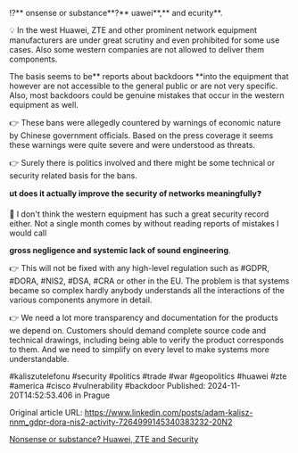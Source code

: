 ⁉️** onsense or substance**?** uawei**,**  and ecurity**.


💡 In the west Huawei, ZTE and other prominent network equipment manufacturers are under great scrutiny and even prohibited for some use cases. Also some western companies are not allowed to deliver them components.

The basis seems to be** reports about backdoors **into the equipment that however are not accessible to the general public or are not very specific. Also, most backdoors could be genuine mistakes that occur in the western equipment as well.


👉 These bans were allegedly countered by warnings of economic nature by Chinese government officials. Based on the press coverage it seems these warnings were quite severe and were understood as threats.


👉 Surely there is politics involved and there might be some technical or security related basis for the bans.


**ut does it actually improve the security of networks meaningfully**❓


🤔 I don't think the western equipment has such a great security record either. Not a single month comes by without reading reports of mistakes I would call 

**gross negligence and systemic lack of sound engineering**.


👉 This will not be fixed with any high-level regulation such as #GDPR, #DORA, #NIS2, #DSA, #CRA or other in the EU. The problem is that systems became so complex hardly anybody understands all the interactions of the various components anymore in detail.


👉 We need a lot more transparency and documentation for the products we depend on. Customers should demand complete source code and technical drawings, including being able to verify the product corresponds to them. And we need to simplify on every level to make systems more understandable.


#kaliszutelefonu #security #politics #trade #war #geopolitics #huawei #zte #america #cisco #vulnerability #backdoor
Published: 2024-11-20T14:52:53.406 in Prague

Original article URL: https://www.linkedin.com/posts/adam-kalisz-nnm_gdpr-dora-nis2-activity-7264999145340383232-20N2

[Nonsense or substance? Huawei, ZTE and Security](./media/huawei-zte-security.png)
